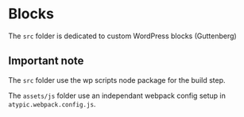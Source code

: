 # Blocks

The `src` folder is dedicated to custom WordPress blocks (Guttenberg)

## Important note

The `src` folder use the wp scripts node package for the build step.

The `assets/js` folder use an independant webpack config setup in `atypic.webpack.config.js`.
